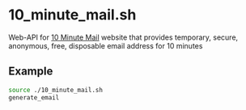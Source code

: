 # 10_minute_mail.sh
Web-API for [10 Minute Mail](https://10minemail.com) website that provides temporary, secure, anonymous, free, disposable email address for 10 minutes

## Example
```bash
source ./10_minute_mail.sh
generate_email
```
